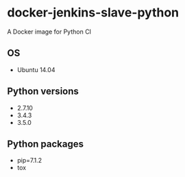 docker-jenkins-slave-python
===========================
A Docker image for Python CI

## OS

* Ubuntu 14.04

## Python versions

* 2.7.10
* 3.4.3
* 3.5.0

## Python packages

* pip=7.1.2
* tox
